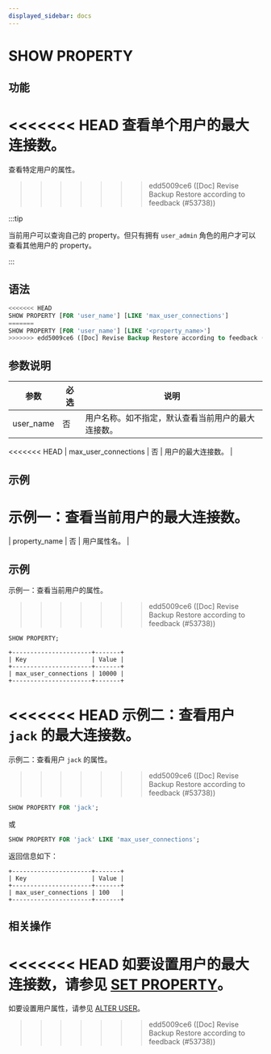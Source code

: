 ```yaml
---
displayed_sidebar: docs
---
```



# SHOW PROPERTY

## 功能

<<<<<<< HEAD
查看单个用户的最大连接数。
=======
查看特定用户的属性。
>>>>>>> edd5009ce6 ([Doc] Revise Backup Restore according to feedback (#53738))

:::tip

当前用户可以查询自己的 property。但只有拥有 `user_admin` 角色的用户才可以查看其他用户的 property。

:::

## 语法

```SQL
<<<<<<< HEAD
SHOW PROPERTY [FOR 'user_name'] [LIKE 'max_user_connections']
=======
SHOW PROPERTY [FOR 'user_name'] [LIKE '<property_name>']
>>>>>>> edd5009ce6 ([Doc] Revise Backup Restore according to feedback (#53738))
```

## 参数说明

| **参数**              | **必选** | **说明**                                    |
| -------------------- | -------- | ----------------------------------------- |
| user_name            | 否       | 用户名称。如不指定，默认查看当前用户的最大连接数。 |
<<<<<<< HEAD
| max_user_connections | 否       | 用户的最大连接数。                           |

## 示例

示例一：查看当前用户的最大连接数。
=======
| property_name        | 否       | 用户属性名。                                 |

## 示例

示例一：查看当前用户的属性。
>>>>>>> edd5009ce6 ([Doc] Revise Backup Restore according to feedback (#53738))

```Plain
SHOW PROPERTY;

+----------------------+-------+
| Key                  | Value |
+----------------------+-------+
| max_user_connections | 10000 |
+----------------------+-------+
```

<<<<<<< HEAD
示例二：查看用户 `jack` 的最大连接数。
=======
示例二：查看用户 `jack` 的属性。
>>>>>>> edd5009ce6 ([Doc] Revise Backup Restore according to feedback (#53738))

```SQL
SHOW PROPERTY FOR 'jack';
```

或

```SQL
SHOW PROPERTY FOR 'jack' LIKE 'max_user_connections';
```

返回信息如下：

```Plain
+----------------------+-------+
| Key                  | Value |
+----------------------+-------+
| max_user_connections | 100   |
+----------------------+-------+
```

## 相关操作

<<<<<<< HEAD
如要设置用户的最大连接数，请参见 [SET PROPERTY](./SET_PROPERTY.md)。
=======
如要设置用户属性，请参见 [ALTER USER](./ALTER_USER.md)。
>>>>>>> edd5009ce6 ([Doc] Revise Backup Restore according to feedback (#53738))
